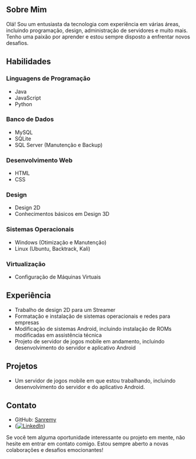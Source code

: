 ## Sobre Mim
Olá! Sou um entusiasta da tecnologia com experiência em várias áreas, incluindo programação, design, administração de servidores e muito mais. Tenho uma paixão por aprender e estou sempre disposto a enfrentar novos desafios.

## Habilidades

### Linguagens de Programação
- Java
- JavaScript
- Python

### Banco de Dados
- MySQL
- SQLite
- SQL Server (Manutenção e Backup)

### Desenvolvimento Web
- HTML
- CSS

### Design
- Design 2D
- Conhecimentos básicos em Design 3D

### Sistemas Operacionais
- Windows (Otimização e Manutenção)
- Linux (Ubuntu, Backtrack, Kali)

### Virtualização
- Configuração de Máquinas Virtuais

## Experiência

- Trabalho de design 2D para um Streamer
- Formatação e instalação de sistemas operacionais e redes para empresas
- Modificação de sistemas Android, incluindo instalação de ROMs modificadas em assistência técnica
- Projeto de servidor de jogos mobile em andamento, incluindo desenvolvimento do servidor e aplicativo Android

## Projetos

- Um servidor de jogos mobile em que estou trabalhando, incluindo desenvolvimento do servidor e do aplicativo Android.

## Contato

- GitHub: [Sanremy](https://github.com/Sanremy)
- ([![LinkedIn](https://img.shields.io/badge/LinkedIn-000?style=for-the-badge&logo=linkedin&logoColor=0E76A8)](https://www.linkedin.com/in/SEUUSERNAME/))

Se você tem alguma oportunidade interessante ou projeto em mente, não hesite em entrar em contato comigo. Estou sempre aberto a novas colaborações e desafios emocionantes!
